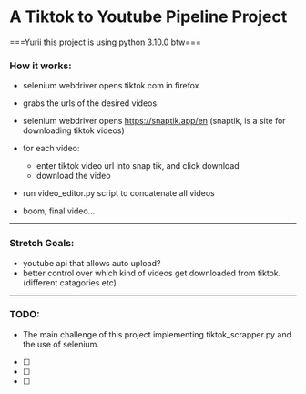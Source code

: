 # A Tiktok to Youtube Pipeline Project
===Yurii this project is using python 3.10.0 btw===

### How it works:

- selenium webdriver opens tiktok.com in firefox
- grabs the urls of the desired videos
- selenium webdriver opens https://snaptik.app/en (snaptik, is a site for downloading tiktok videos)
- for each video:
    - enter tiktok video url into snap tik, and click download
    - download the video


- run video_editor.py script to concatenate all videos

- boom, final video...



------------------------------------------------------------------------------------------
### Stretch Goals:
- youtube api that allows auto upload?
- better control over which kind of videos get downloaded from tiktok.(different catagories etc)


---
### TODO:
- The main challenge of this project implementing tiktok_scrapper.py and the use of selenium.

- [ ]
- [ ]
- [ ]
